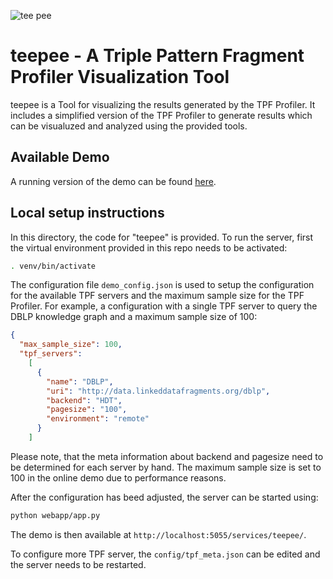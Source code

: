 ![tee pee](http://km.aifb.kit.edu/services/teepee/static/logo_tp_sm.png)

# teepee - A Triple Pattern Fragment Profiler Visualization Tool

teepee is a Tool for visualizing the results generated by the TPF Profiler. It includes a simplified version of the TPF Profiler to generate results which can be visualuzed and analyzed using the provided tools.

## Available Demo

A running version of the demo can be found [here](http://km.aifb.kit.edu/services/teepee/).

## Local setup instructions

In this directory, the code for "teepee" is provided. To run the server, first the virtual environment provided in this repo needs to be activated:
````bash
. venv/bin/activate
```` 

The configuration file `demo_config.json` is used to setup the configuration for the available TPF servers and the maximum sample size for the TPF Profiler. 
For example, a configuration with a single TPF server to query the DBLP knowledge graph and a maximum sample size of 100:
```JSON
{
  "max_sample_size": 100,
  "tpf_servers":
    [
      {
        "name": "DBLP",
        "uri": "http://data.linkeddatafragments.org/dblp", 
        "backend": "HDT",
        "pagesize": "100",
        "environment": "remote"
      }
    ]
```
Please note, that the meta information about backend and pagesize need to be determined for each server by hand. 
The maximum sample size is set to 100 in the online demo due to performance reasons. 

After the configuration has beed adjusted, the server can be started using:

````bash
python webapp/app.py
```` 

The demo is then available at `http://localhost:5055/services/teepee/`.

To configure more TPF server, the `config/tpf_meta.json` can be edited and the server needs to be restarted. 

